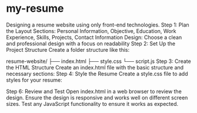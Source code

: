 # my-resume

Designing a resume website using only front-end technologies.
Step 1: Plan the Layout
Sections: Personal Information, Objective, Education, Work Experience, Skills, Projects, Contact Information
Design: Choose a clean and professional design with a focus on readability
Step 2: Set Up the Project Structure
Create a folder structure like this:

resume-website/
├── index.html
├── style.css
└── script.js
Step 3: Create the HTML Structure
Create an index.html file with the basic structure and necessary sections:
Step 4: Style the Resume
Create a style.css file to add styles for your resume:


Step 6: Review and Test
Open index.html in a web browser to review the design.
Ensure the design is responsive and works well on different screen sizes.
Test any JavaScript functionality to ensure it works as expected.
